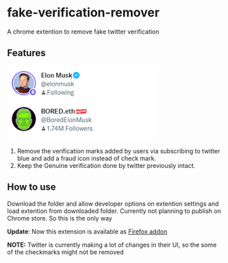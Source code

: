# fake-verification-remover
A chrome extention to remove fake twitter verification

## Features
![Screenshot displaying real and 8$ verification](https://raw.githubusercontent.com/avinashmg/fake-verification-remover/master/Screenshot.png)
1. Remove the verification marks added by users via subscribing to twitter blue and add a fraud icon instead of check mark.
2. Keep the Genuine verification done by twitter previously intact.
## How to use
Download the folder and allow developer options on extention settings and load extention from downloaded folder.
Currently not planning to publish on Chrome store. So this is the only way

**Update**: Now this extension is available as [Firefox addon](https://addons.mozilla.org/en-US/firefox/addon/twitter-og-verification/)
 
**NOTE:** Twitter is currently making a lot of changes in their UI, so the some of the checkmarks might not be removed
